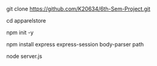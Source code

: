 git clone https://github.com/K20634/6th-Sem-Project.git

cd apparelstore

npm init -y

npm install express express-session body-parser path

node server.js
